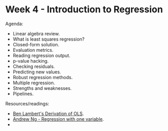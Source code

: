# Week 4 - Introduction to Regression

Agenda:
- Linear algebra review. 
- What is least squares regression?  
- Closed-form solution.  
- Evaluation metrics.  
- Reading regression output.  
- p-value hacking.  
- Checking residuals.  
- Predicting new values.  
- Robust regression methods.  
- Multiple regression. 
- Strengths and weaknesses.  
- Pipelines.  

Resources/readings:
- [Ben Lambert's Derivation of OLS](https://www.youtube.com/watch?v=fb1CNQT-3Pg). 
- [Andrew Ng - Regression with one variable](https://www.youtube.com/watch?v=kHwlB_j7Hkc). 
- 
